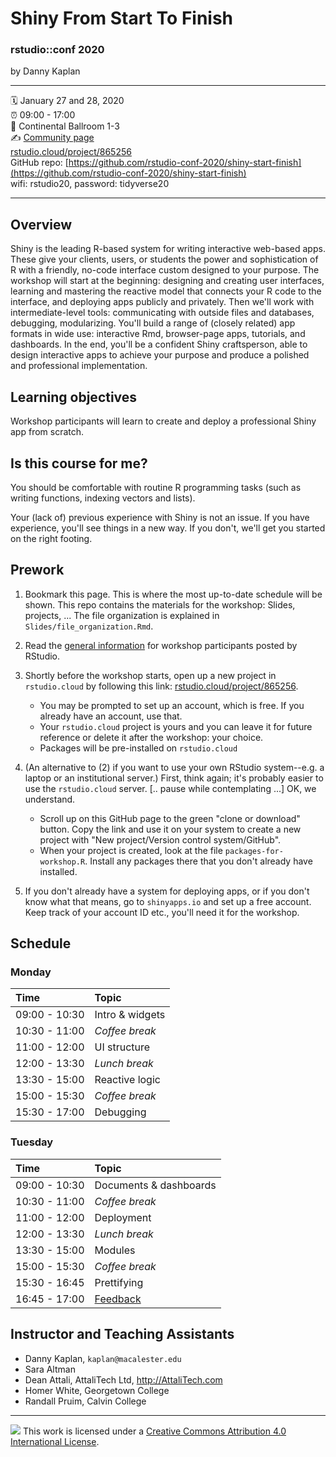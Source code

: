 Shiny From Start To Finish
================

### rstudio::conf 2020 

by Danny Kaplan

-----

:spiral_calendar: January 27 and 28, 2020  
:alarm_clock:     09:00 - 17:00  
:hotel:           Continental Ballroom 1-3  
:writing_hand:    [Community page](https://community.rstudio.com/t/shiny-from-start-to-finish-workshop-rstudio-conf-2020/49093)   
[rstudio.cloud/project/865256](https://rstudio.cloud/project/8652560)     
GitHub repo: [https://github.com/rstudio-conf-2020/shiny-start-finish](https://github.com/rstudio-conf-2020/shiny-start-finish)  
wifi: rstudio20, password: tidyverse20 

-----

## Overview

Shiny is the leading R-based system for writing interactive web-based apps. These give your clients, users, or students the power and sophistication of R with a friendly, no-code interface custom designed to your purpose. The workshop will start at the beginning: designing and creating user interfaces, learning and mastering the reactive model that connects your R code to the interface, and deploying apps publicly and privately. Then we'll work with intermediate-level tools: communicating with outside files and databases, debugging, modularizing. You'll build a range of (closely related) app formats in wide use: interactive Rmd, browser-page apps, tutorials, and dashboards. In the end, you'll be a confident Shiny craftsperson, able to design interactive apps to achieve your purpose and produce a polished and professional implementation.


## Learning objectives

Workshop participants will learn to create and deploy a professional Shiny app from scratch.

## Is this course for me?

You should be comfortable with routine R programming tasks (such as writing functions, indexing vectors and lists).

Your (lack of) previous experience with Shiny is not an issue. If you have experience, you'll see things in a new way. If you don't, we'll get you started on the right footing.

## Prework

1. Bookmark this page. This is where the most up-to-date schedule will be shown. This repo contains the materials for the workshop: Slides, projects, ... The file organization is explained in `Slides/file_organization.Rmd`.

2. Read the [general information](https://docs.google.com/document/d/1_-uhk9dQt_LhpdUrmrCMgcznS79xyZ6EDQHrY1rhfhI/edit) for workshop participants posted by RStudio. 

4. Shortly before the workshop starts, open up a new project in `rstudio.cloud` by following this link: [rstudio.cloud/project/865256](https://rstudio.cloud/project/865256). 
    - You may be prompted to set up an account, which is free. If you already have an account, use that.
    - Your `rstudio.cloud` project is yours and you can leave it for future reference or delete it after the workshop: your choice.
    - Packages will be pre-installed on `rstudio.cloud`
    
5. (An alternative to (2) if you want to use your own RStudio system--e.g. a laptop or an institutional server.) First, think again; it's probably  easier to use the `rstudio.cloud` server. [.. pause while contemplating ...] OK, we understand.
    - Scroll up on this GitHub page to the green "clone or download" button. Copy the link and use it on your system to create a new project with "New project/Version control system/GitHub".
    - When your project is created, look at the file `packages-for-workshop.R`. Install any packages there that you don't already have installed. 

6. If you don't already have a system for deploying apps, or if you don't know what that means,  go to `shinyapps.io` and set  up a free account. Keep track of your account ID etc., you'll need it for the workshop.

## Schedule

### Monday

| Time          | Topic         |
| :------------ | :--------------- |
| 09:00 - 10:30 | Intro & widgets  |
| 10:30 - 11:00 | *Coffee break*   |
| 11:00 - 12:00 | UI structure     |
| 12:00 - 13:30 | *Lunch break*    |
| 13:30 - 15:00 | Reactive logic   |
| 15:00 - 15:30 | *Coffee break*   |
| 15:30 - 17:00 | Debugging        |

### Tuesday

| Time          | Topic         |
| :------------ | :--------------- |
| 09:00 - 10:30 | Documents & dashboards  | <!--learnr here -->
| 10:30 - 11:00 | *Coffee break*   |
| 11:00 - 12:00 | Deployment     | <!-- including persistent storage -->
| 12:00 - 13:30 | *Lunch break*    |
| 13:30 - 15:00 | Modules          |
| 15:00 - 15:30 | *Coffee break*   |
| 15:30 - 16:45 | Prettifying       |
| 16:45 - 17:00 | [Feedback](http://rstd.io/ws-survey) |

## Instructor and Teaching Assistants

* Danny Kaplan, `kaplan@macalester.edu`
* Sara Altman
* Dean Attali, AttaliTech Ltd, <http://AttaliTech.com>
* Homer White, Georgetown College
* Randall Pruim, Calvin College



-----

![](https://i.creativecommons.org/l/by/4.0/88x31.png) This work is
licensed under a [Creative Commons Attribution 4.0 International
License](https://creativecommons.org/licenses/by/4.0/).
